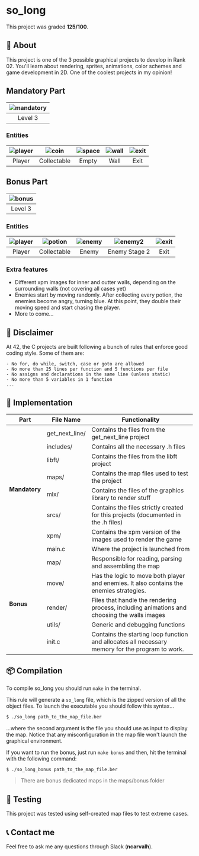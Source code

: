 # **so_long**
This project was graded <strong>125/100</strong>.

## 📒 **About**
This project is one of the 3 possible graphical projects to develop in Rank 02. You'll learn about rendering, sprites, animations, color schemes and game development in 2D. One of the coolest projects in my opinion!

## **Mandatory Part**

<div align=center>

|![mandatory](https://user-images.githubusercontent.com/93390807/223617088-f065df7b-ee8b-41c9-bc0e-45d7027cdad1.gif)|
|:--:|
|Level 3|

</div>

### **Entities**

<div align=center>

|![player](https://user-images.githubusercontent.com/93390807/223616745-00fa689c-6503-4be7-a7b9-6152fcaf4219.png)|![coin](https://user-images.githubusercontent.com/93390807/223617101-57d53f5f-1b76-43f2-96c3-6b4c8b4c990f.png)|![space](https://user-images.githubusercontent.com/93390807/223616742-34534528-4a9a-4171-aeb7-859d1f0182ed.png)|![wall](https://user-images.githubusercontent.com/93390807/223616739-74a3ff81-a58e-4899-9d7d-d2e309c6cec6.png)|![exit](https://user-images.githubusercontent.com/93390807/223616748-2a04ada7-cb8c-4c94-8f32-876ec1539984.png)|
|:--:|:--:|:--:|:--:|:--:|
|Player|Collectable|Empty|Wall|Exit|

</div>


## **Bonus Part**

<div align=center>

|![bonus](https://user-images.githubusercontent.com/93390807/223605965-6dd26c72-4f38-4c80-b294-af8a2cb54dd8.gif)|
|:--:|
|Level 3|

</div>

### **Entities**

<div align=center>

|![player](https://user-images.githubusercontent.com/93390807/223611394-8fca35c8-00d7-4501-813b-aa500fb8d060.gif)|![potion](https://user-images.githubusercontent.com/93390807/223611395-5375f42b-6ad4-4caf-96bc-f1b174734abf.gif)|![enemy](https://user-images.githubusercontent.com/93390807/223611386-9d5ac4e9-6e33-4965-ad02-31e117ef1620.gif)|![enemy2](https://user-images.githubusercontent.com/93390807/223611391-4d6759f8-c101-4689-b22c-4e4f9dd446d0.gif)|![exit](https://user-images.githubusercontent.com/93390807/223611577-b72649c6-239a-4aa7-9282-ad0dba45bbc3.png)|
|:--:|:--:|:--:|:--:|:--:|
|Player|Collectable|Enemy|Enemy Stage 2|Exit|

</div>

### **Extra features**
- Different xpm images for inner and outter walls, depending on the surrounding walls (not covering all cases yet)
- Enemies start by moving randomly. After collecting every potion, the enemies become angry, turning blue. At this point, they double their moving speed and start chasing the player.
- More to come...

## 🚨 **Disclaimer**
At 42, the C projects are built following a bunch of rules that enforce good coding style. Some of them are:

	- No for, do while, switch, case or goto are allowed
	- No more than 25 lines per function and 5 functions per file
	- No assigns and declarations in the same line (unless static)
	- No more than 5 variables in 1 function
	... 

## 🔧 **Implementation**

<table align=center>
	<thead>
		<tr>
			<th>Part</th>
			<th>File Name</th>
			<th>Functionality</th>
		</tr>
	</thead>
	<tbody>
		<tr>
			<td rowspan = 8><strong>Mandatory</strong></td>
			<td>get_next_line/</td>
			<td>Contains the files from the get_next_line project</td>
		</tr>
		<tr>
			<td>includes/</td>
			<td>Contains all the necessary .h files</td>
		</tr>
		<tr>
			<td>libft/</td>
			<td>Contains the files from the libft project</td>
		</tr>
		<tr>
			<td>maps/</td>
			<td>Contains the map files used to test the project</td>
		</tr>
		<tr>
			<td>mlx/</td>
			<td>Contains the files of the graphics library to render stuff</td>
		</tr>
		<tr>
			<td>srcs/</td>
			<td>Contains the files strictly created for this projects (documented in the .h files)</td>
		</tr>
		<tr>
			<td>xpm/</td>
			<td>Contains the xpm version of the images used to render the game</td>
		</tr>
		<tr>
			<td>main.c</td>
			<td>Where the project is launched from</td>
		</tr>
		<tr>
			<td rowspan = 5><strong>Bonus</strong></td>
			<td>map/</td>
			<td>Responsible for reading, parsing and assembling the map</td>
		</tr>
		<tr>
			<td>move/</td>
			<td>Has the logic to move both player and enemies. It also contains the enemies strategies.</td>
		</tr>
		<tr>
			<td>render/</td>
			<td>Files that handle the rendering process, including animations and choosing the walls images</td>
		</tr>
		<tr>
			<td>utils/</td>
			<td>Generic and debugging functions</td>
		</tr>
		<tr>
			<td>init.c</td>
			<td>Contains the starting loop function and allocates all necessary memory for the program to work.</td>
		</tr>
	</tbody>
</table>


## 📦 **Compilation**
To compile so_long you should run `make` in the terminal.

This rule will generate a `so_long` file, which is the zipped version of all the object files. To launch the executable you should follow this syntax...

```sh
$ ./so_long path_to_the_map_file.ber
```

...where the second argument is the file you should use as input to display the map. Notice that any misconfiguration in the map file won't launch the graphical environment.

If you want to run the bonus, just run `make bonus` and then, hit the terminal with the following command:

```sh
$ ./so_long_bonus path_to_the_map_file.ber
```

> There are bonus dedicated maps in the maps/bonus folder

## 💫 **Testing**

This project was tested using self-created map files to test extreme cases.


## 📞 **Contact me**

Feel free to ask me any questions through Slack (**ncarvalh**).


